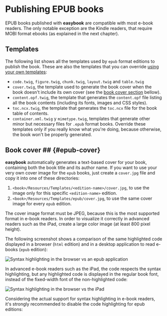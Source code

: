 # Publishing EPUB books

EPUB books published with **easybook** are compatible with most e-book readers.
The only notable exception are the Kindle readers, that require MOBI format
ebooks (as explained in the next chapter).

## Templates ##

The following list shows all the templates used by `epub` format editions to
publish the book. These are also the templates that you can override 
[using your own templates](#custom-templates):

  * `code.twig`, `figure.twig`, `chunk.twig`, `layout.twig` and `table.twig` 
  * `cover.twig`, the template used to generate the book cover when the book
    doesn't include its own cover (see the [book cover section](#epub-cover) 
    bellow).
  * `content.opf.twig`, the template that generates the `content.opf` file 
    listing all the book contents (including its fonts, images and CSS styles).
  * `toc.ncx.twig`, the template that generates the `toc.ncx` file for the book
    table of contents.
  * `container.xml.twig` y `mimetype.twig`, templates that generate other minor
    but necessary files for `.epub` format books. Override these templates only
    if you really know what you're doing, because otherwise, the book won't be
    properly generated.

## Book cover ## {#epub-cover}

**easybook** automatically generates a text-based cover for your book, 
containing both the book title and its author name. If you want to use your 
very own cover image for the `epub` books, just create a `cover.jpg` file 
and copy it into one of these directories:

  1. `<book>/Resources/Templates/<edition-name>/cover.jpg`, to use the image
     only for this specific `<edition-name>` edition.
  2. `<book>/Resources/Templates/epub/cover.jpg`, to use the same cover image
     for every `epub` edition.

The cover image format must be JPEG, because this is the most supported format
in e-book readers. In order to visualize it correctly in advanced readers such
as the iPad, create a large color image (at least 800 pixel height).

The following screenshot shows a comparison of the same highlighted code 
displayed in a browser (`html` edition) and in a desktop application to read e-books (`epub` edition):

![Syntax highlighting in the browser vs an epub application](syntax_highlighting_browser_vs_app.png)

In advanced e-book readers such as the iPad, the code respects the syntax
highlighting, but any highlighted code is displayed in the regular book font,
instead of the fixed-width font of the non-highlighted code:

![Syntax highlighting in the browser vs the iPad](syntax_highlighting_browser_vs_ipad.png)

Considering the actual support for syntax highlighting in e-book readers, it's strongly recommended to disable the code highlighting for epub editions:
